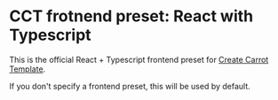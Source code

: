 # CCT frotnend preset: React with Typescript

This is the official React + Typescript frontend preset for [Create Carrot Template](https://github.com/carrot-kpi/create-carrot-template).

If you don't specify a frontend preset, this will be used by default.
